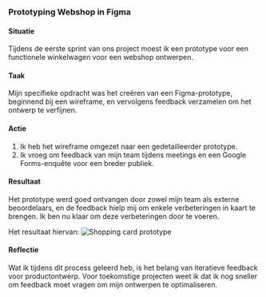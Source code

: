 ### Prototyping Webshop in Figma

#### Situatie

Tijdens de eerste sprint van ons project moest ik een prototype voor een functionele winkelwagen voor een
webshop ontwerpen.

#### Taak

Mijn specifieke opdracht was het creëren van een Figma-prototype, beginnend bij een wireframe, en vervolgens
feedback verzamelen om het ontwerp te verfijnen.

#### Actie

1. Ik heb het wireframe omgezet naar een gedetailleerder prototype.
2. Ik vroeg om feedback van mijn team tijdens meetings en een Google Forms-enquête voor een breder publiek.

#### Resultaat

Het prototype werd goed ontvangen door zowel mijn team als externe beoordelaars, en de feedback hielp mij om
enkele verbeteringen in kaart te brengen. Ik ben nu klaar om deze verbeteringen door te voeren.

Het resultaat hiervan:
![Shopping card prototype](shopping-card.png)

#### Reflectie

Wat ik tijdens dit process geleerd heb, is het belang van iteratieve feedback voor productontwerp. Voor
toekomstige projecten
weet ik dat ik nog sneller om feedback moet vragen om mijn ontwerpen te optimaliseren.